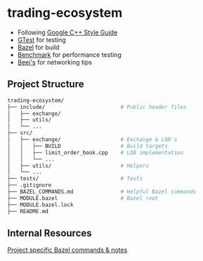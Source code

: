 # trading-ecosystem
- Following [Google C++ Style Guide](https://google.github.io/styleguide/cppguide.html)
- [GTest](https://google.github.io/googletest/) for testing
- [Bazel](https://bazel.build/start/cpp) for build
- [Benchmark](https://github.com/google/benchmark) for performance testing
- [Beej's](https://beej.us/guide/bgnet/pdf/bgnet_usl_c_1.pdf) for networking tips

## Project Structure 

```sh
trading-ecosystem/
├── include/                        # Public header files 
│   ├── exchange/
│   ├── utils/               
│   └── ...
├── src/
│   ├── exchange/                   # Exchange & LOB's
│   │   ├── BUILD                   # Build targets
│   │   ├── limit_order_book.cpp    # LOB implementation
│   │   └── ...
│   ├── utils/                      # Helpers
│   └── ...
├── tests/                          # Tests   
├── .gitignore  
├── BAZEL_COMMANDS.md               # Helpful Bazel commands
├── MODULE.bazel                    # Bazel root         
├── MODULE.bazel.lock            
├── README.md  
```



## Internal Resources

[Project specific Bazel commands & notes](/BAZEL_COMMANDS.md)